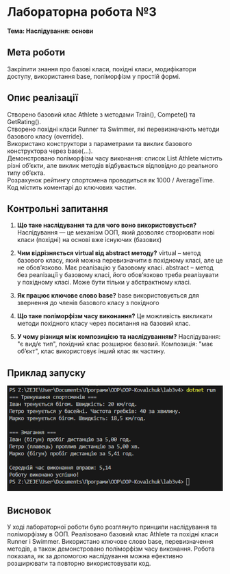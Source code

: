 # Лабораторна робота №3
**Тема: Наслідування: основи**

## Мета роботи
Закріпити знання про базові класи, похідні класи, модифікатори доступу, використання base, поліморфізм у простій формі.

## Опис реалізації
Створено базовий клас Athlete з методами Train(), Compete() та GetRating().  
Створено похідні класи Runner та Swimmer, які перевизначають методи базового класу (override).  
Використано конструктори з параметрами та виклик базового конструктора через base(...).  
Демонстровано поліморфізм часу виконання: список List Athlete містить різні об’єкти, але виклик методів відбувається відповідно до реального типу об’єкта.  
Розрахунок рейтингу спортсмена проводиться як 1000 / AverageTime.  
Код містить коментарі до ключових частин.

## Контрольні запитання
1. **Що таке наслідування та для чого воно використовується?**
Наслідування — це механізм ООП, який дозволяє створювати нові класи (похідні) на основі вже існуючих (базових)

2. **Чим відрізняється virtual від abstract методу?**
virtual – метод базового класу, який можна перевизначити в похідному класі, але це не обов’язково. Має реалізацію у базовому класі.
abstract – метод без реалізації у базовому класі, його обов’язково треба реалізувати у похідному класі. Може бути тільки у абстрактному класі.

3. **Як працює ключове слово base?**
base використовується для звернення до членів базового класу з похідного

4. **Що таке поліморфізм часу виконання?**
Це можливість викликати методи похідного класу через посилання на базовий клас.

5. **У чому різниця між композицією та наслідуванням?**
Наслідування: "є вид/є тип", похідний клас розширює базовий.
Композиція: "має об’єкт", клас використовує інший клас як частину.

## Приклад запуску
![Приклад запуску](Result.png)

## Висновок
У ході лабораторної роботи було розглянуто принципи наслідування та поліморфізму в ООП.
Реалізовано базовий клас Athlete та похідні класи Runner і Swimmer.
Використано ключове слово base, перевизначення методів, а також демонстровано поліморфізм часу виконання.
Робота показала, як за допомогою наслідування можна ефективно розширювати та повторно використовувати код.
